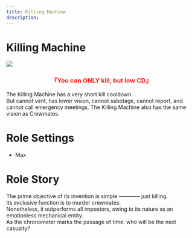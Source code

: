 ```yaml
---
title: Killing Machine
description: 
---
```

# Killing Machine

<img src="https://cn-sy1.rains3.com/xtremewave/KillingMachine.png">
<h3 align="center"><font color=#ff1919> 『You can ONLY kill, but low CD』 </font></h3>

The Killing Machine has a very short kill cooldown.<br>
But cannot vent, has lower vision, cannot sabotage, cannot report, and cannot call emergency meetings. The Killing Machine also has the same vision as Crewmates.

# Role Settings
- Max
# Role Story
The prime objective of its invention is simple ———— just killing.<br>
Its exclusive function is to murder crewmates.<br>
Nonetheless, it outperforms all impostors, owing to its nature as an emotionless mechanical entity.<br>
As the chronometer marks the passage of time: who will be the next casualty?
